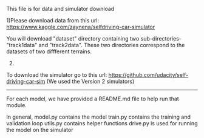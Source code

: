 This file is for data and simulator download



1)Please download data from this url: https://www.kaggle.com/zaynena/selfdriving-car-simulator

You will download  "dataset" directory containing two sub-directories- "track1data" and "track2data".
These two directories correspond to the datasets of two diffferent terrains.

2)
To download the simulator go to this url: https://github.com/udacity/self-driving-car-sim
(We used the Version 2 simulators)


*******************************************


For each model, we have provided a README.md file to help run that module.

In general,
model.py contains the model
train.py contains the training and validation loop
utils.py contains helper functions
drive.py is used for running the model on the simulator